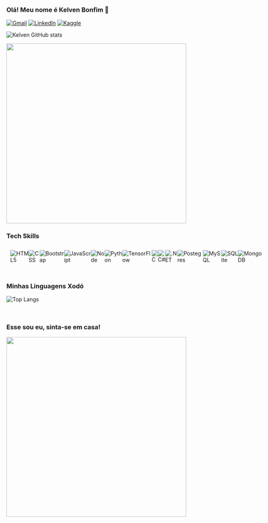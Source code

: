### Olá! Meu nome é Kelven Bonfim 👋

[![Gmail](https://img.shields.io/badge/Gmail-D14836?style=for-the-badge&logo=gmail&logoColor=white)](mailto:kelvenalca@gmail.com.br)
[![LinkedIn](https://img.shields.io/badge/LinkedIn-0077B5?style=for-the-badge&logo=linkedin&logoColor=white)](https://www.linkedin.com/in/kelven-bonfim/)
[![Kaggle](	https://img.shields.io/badge/Kaggle-20BEFF?style=for-the-badge&logo=Kaggle&logoColor=white)]([mailto:kelvenalca@gmail.com.br](https://www.kaggle.com/kelvenalca)https://www.kaggle.com/kelvenalca)

![Kelven GitHub stats](https://github-readme-stats.vercel.app/api?username=KelvenAlca&show_icons=true&theme=merko)

<img src="https://camo.githubusercontent.com/2cdf15f975f6ca59f0ec643e32f6a732cef5c3f2cd94df27a6bc1ad0cd53ba0c/68747470733a2f2f692e70696e696d672e636f6d2f6f726967696e616c732f33312f35332f32642f33313533326437643337383035336465336238626632336336653762666165332e676966" width="470"/>

### Tech Skills
<div style="padding: 10px; display: flex; justify-content: space-around;">
    <img alt="HTML5" src="https://img.shields.io/badge/HTML5-E34F26?style=for-the-badge&logo=html5&logoColor=white">
    <img alt="CSS" src="https://img.shields.io/badge/CSS3-1572B6?style=for-the-badge&logo=css3&logoColor=white">
    <img alt="Bootstrap" src="https://img.shields.io/badge/Bootstrap-563D7C?style=for-the-badge&logo=bootstrap&logoColor=white">
    <img alt="JavaScript" src="https://img.shields.io/badge/JavaScript-F7DF1E?style=for-the-badge&logo=javascript&logoColor=black">
    <img alt="Node" src="https://img.shields.io/badge/Node.js-339933?style=for-the-badge&logo=node.js&logoColor=white"><br>
    <img alt="Python" src="https://img.shields.io/badge/Python-3776AB?style=for-the-badge&logo=python&logoColor=white">
    <img alt="TensorFlow" src="https://img.shields.io/badge/TensorFlow-FF6F00?style=for-the-badge&logo=tensorflow&logoColor=white"><br>
    <img alt="C" src="https://img.shields.io/badge/C-00599C?style=for-the-badge&logo=c&logoColor=white">
    <img alt="C#" src="https://img.shields.io/badge/C%23-239120?style=for-the-badge&logo=c-sharp&logoColor=white">
    <img alt=".NET" src="https://img.shields.io/badge/.NET-5C2D91?style=for-the-badge&logo=.net&logoColor=white"><br>
    <img alt="Postegres" src="https://img.shields.io/badge/PostgreSQL-316192?style=for-the-badge&logo=postgresql&logoColor=white">
    <img alt="MySQL" src="https://img.shields.io/badge/MySQL-00000F?style=for-the-badge&logo=mysql&logoColor=white">
    <img alt="SQLite" src="https://img.shields.io/badge/SQLite-07405E?style=for-the-badge&logo=sqlite&logoColor=white">
    <img alt="MongoDB" src="https://img.shields.io/badge/MongoDB-4EA94B?style=for-the-badge&logo=mongodb&logoColor=white">
</div>
<br>

### Minhas Linguagens Xodó
![Top Langs](https://github-readme-stats.vercel.app/api/top-langs/?username=KelvenAlca&layout=compact)

<br>

### Esse sou eu, sinta-se em casa!
<img src="https://i.pinimg.com/originals/c1/3e/7f/c13e7f371b14f93e91808200631b8a81.gif" width="470"/>
